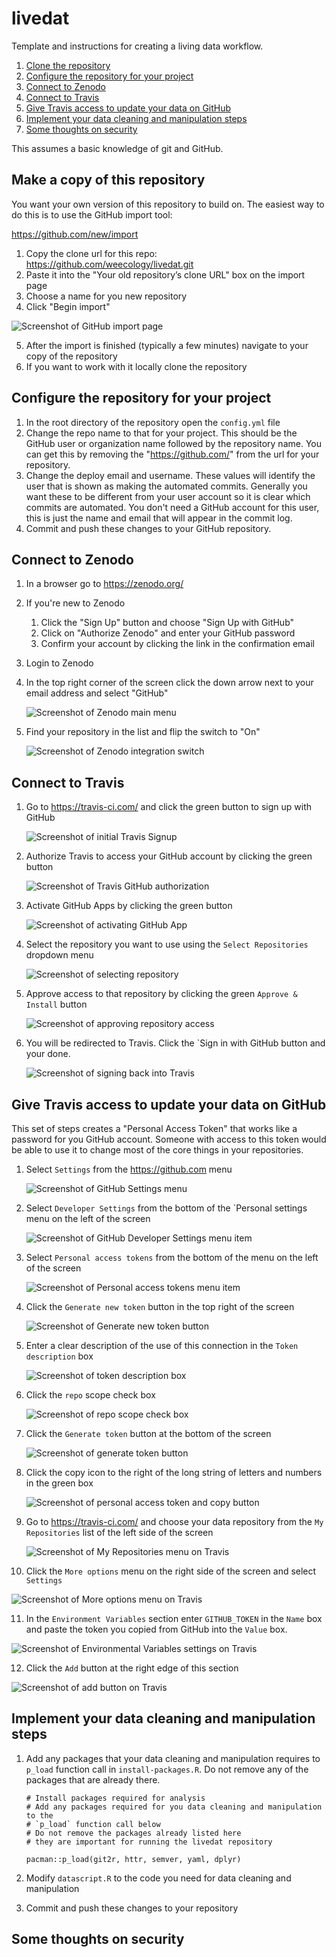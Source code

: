 # livedat

Template and instructions for creating a living data workflow.

1. [Clone the repository](#copyrep)
2. [Configure the repository for your project](#configrepo)
3. [Connect to Zenodo](#connectzendo)
4. [Connect to Travis](#connecttravis)
5. [Give Travis access to update your data on GitHub](#travisaccess)
6. [Implement your data cleaning and manipulation steps](#datacleaning)
7. [Some thoughts on security](#security)

This assumes a basic knowledge of git and GitHub.

## Make a copy of this repository <a name="copyrepo"></a>

You want your own version of this repository to build on. The easiest way to do
this is to use the GitHub import tool:

https://github.com/new/import

1. Copy the clone url for this repo: https://github.com/weecology/livedat.git
2. Paste it into the "Your old repository’s clone URL" box on the import page
3. Choose a name for you new repository
4. Click "Begin import"

![Screenshot of GitHub import page](screenshots/github_import.png)

5. After the import is finished (typically a few minutes) navigate to your copy
   of the repository
6. If you want to work with it locally clone the repository

## Configure the repository for your project <a name="configrepo"></a>

1. In the root directory of the repository open the `config.yml` file
2. Change the repo name to that for your project. This should be the GitHub user
   or organization name followed by the repository name. You can get this by
   removing the "https://github.com/" from the url for your repository.
3. Change the deploy email and username. These values will identify the user
   that is shown as making the automated commits. Generally you want these to be
   different from your user account so it is clear which commits are
   automated. You don't need a GitHub account for this user, this is just the
   name and email that will appear in the commit log.
4. Commit and push these changes to your GitHub repository.

## Connect to Zenodo <a name="connectzendo"></a>

1. In a browser go to https://zenodo.org/
2. If you're new to Zenodo
    1. Click the "Sign Up" button and choose "Sign Up with GitHub"
    2. Click on "Authorize Zenodo" and enter your GitHub password
    3. Confirm your account by clicking the link in the confirmation email
3. Login to Zenodo
4. In the top right corner of the screen click the down arrow next to your email
   address and select "GitHub"
   
   ![Screenshot of Zenodo main menu](screenshots/zenodo_menu.png)
   
5. Find your repository in the list and flip the switch to "On"

   ![Screenshot of Zenodo integration switch](screenshots/toggle_zenodo.png)

## Connect to Travis <a name="connecttravis"></a>

1. Go to https://travis-ci.com/ and click the green button to sign up with GitHub

   ![Screenshot of initial Travis Signup](screenshots/travis_initial_signup.png)
   
2. Authorize Travis to access your GitHub account by clicking the green button

   ![Screenshot of Travis GitHub authorization ](screenshots/travis_initial_auth.png)

3. Activate GitHub Apps by clicking the green button

   ![Screenshot of activating GitHub App](screenshots/travis_activate_github_apps.png)

4. Select the repository you want to use using the `Select Repositories`
   dropdown menu

   ![Screenshot of selecting repository](screenshots/travis_select_repo.png)

5. Approve access to that repository by clicking the green `Approve & Install`
   button
   
   ![Screenshot of approving repository access](screenshots/travis_activate_approve_repo.png)

6. You will be redirected to Travis. Click the `Sign in with GitHub button and
   your done.
   
   ![Screenshot of signing back into Travis](screenshots/travis_final_signin.png)

## Give Travis access to update your data on GitHub <a name="travisaccess"></a>

This set of steps creates a "Personal Access Token" that works like a password
for you GitHub account. Someone with access to this token would be able to use
it to change most of the core things in your repositories.

1. Select `Settings` from the https://github.com menu

   ![Screenshot of GitHub Settings menu](screenshots/github_menu.png)

2. Select `Developer Settings` from the bottom of the `Personal settings menu on
   the left of the screen

   ![Screenshot of GitHub Developer Settings menu item](screenshots/github_personal_settings_menu.png)

3. Select `Personal access tokens` from the bottom of the menu on the left of
   the screen

   ![Screenshot of Personal access tokens menu item](screenshots/github_pat_menu_item.png)

4. Click the `Generate new token` button in the top right of the screen

   ![Screenshot of Generate new token button](screenshots/github_generate_new_token.png)

5. Enter a clear description of the use of this connection in the `Token
   description` box

   ![Screenshot of token description box](screenshots/github_token_description.png)

6. Click the `repo` scope check box

   ![Screenshot of repo scope check box](screenshots/github_repo_scope_checkbox.png)

7. Click the `Generate token` button at the bottom of the screen

   ![Screenshot of generate token button](screenshots/github_generate_token.png)

8. Click the copy icon to the right of the long string of letters and numbers in
   the green box

   ![Screenshot of personal access token and copy button](screenshots/github_pat_copy.png)

9. Go to https://travis-ci.com/ and choose your data repository from the `My
   Repositories` list of the left side of the screen

   ![Screenshot of My Repositories menu on Travis](screenshots/travis_my_repos_menu.png)

10. Click the `More options` menu on the right side of the screen and select
    `Settings`

   ![Screenshot of More options menu on Travis](screenshots/travis_more_options_menu.png)

11. In the `Environment Variables` section enter `GITHUB_TOKEN` in the `Name`
    box and paste the token you copied from GitHub into the `Value` box.

   ![Screenshot of Environmental Variables settings on Travis](screenshots/travis_envir_vars.png)

12. Click the `Add` button at the right edge of this section

   ![Screenshot of add button on Travis](screenshots/travis_add_button.png)

## Implement your data cleaning and manipulation steps <a name="datacleaning"></a>

1. Add any packages that your data cleaning and manipulation requires to
   `p_load` function call in `install-packages.R`. Do not remove any of the
   packages that are already there.
   
    ```
    # Install packages required for analysis
    # Add any packages required for you data cleaning and manipulation to the
    # `p_load` function call below
    # Do not remove the packages already listed here
    # they are important for running the livedat repository
    
    pacman::p_load(git2r, httr, semver, yaml, dplyr)
    ```
2. Modify `datascript.R` to the code you need for data cleaning and manipulation
3. Commit and push these changes to your repository

## Some thoughts on security <a name="security"></a>
